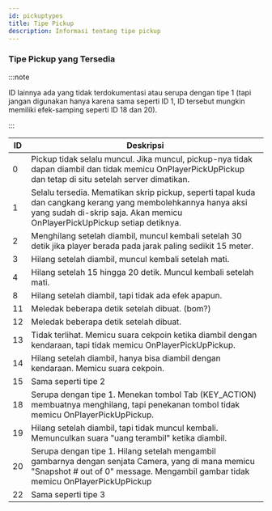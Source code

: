 ```yaml
---
id: pickuptypes
title: Tipe Pickup
description: Informasi tentang tipe pickup
---
```


### Tipe Pickup yang Tersedia

:::note

ID lainnya ada yang tidak terdokumentasi atau serupa dengan tipe 1 (tapi jangan digunakan hanya karena sama seperti ID 1, ID tersebut mungkin memiliki efek-samping seperti ID 18 dan 20).

:::

| ID | Deskripsi                                                                                                                                                                                  |
|----|--------------------------------------------------------------------------------------------------------------------------------------------------------------------------------------------|
| 0  | Pickup tidak selalu muncul. Jika muncul, pickup-nya tidak dapan diambil dan tidak memicu OnPlayerPickUpPickup dan tetap di situ setelah server dimatikan.                                  |
| 1  | Selalu tersedia. Mematikan skrip pickup, seperti tapal kuda dan cangkang kerang yang membolehkannya hanya aksi yang sudah di-skrip saja. Akan memicu OnPlayerPickUpPickup setiap detiknya. |
| 2  | Menghilang setelah diambil, muncul kembali setelah 30 detik jika player berada pada jarak paling sedikit 15 meter.                                                                         |
| 3  | Hilang setelah diambil, muncul kembali setelah mati.                                                                                                                                       |
| 4  | Hilang setelah 15 hingga 20 detik. Muncul kembali setelah mati.                                                                                                                            |
| 8  | Hilang setelah diambil, tapi tidak ada efek apapun.                                                                                                                                        |
| 11 | Meledak beberapa detik setelah dibuat. (bom?)                                                                                                                                              |
| 12 | Meledak beberapa detik setelah dibuat.                                                                                                                                                     |
| 13 | Tidak terlihat. Memicu suara cekpoin ketika diambil dengan kendaraan, tapi tidak memicu OnPlayerPickUpPickup.                                                                              |
| 14 | Hilang setelah diambil, hanya bisa diambil dengan kendaraan. Memicu suara cekpoin.                                                                                                         |
| 15 | Sama seperti tipe 2                                                                                                                                                                        |
| 18 | Serupa dengan tipe 1. Menekan tombol Tab (KEY_ACTION) membuatnya menghilang, tapi penekanan tombol tidak memicu OnPlayerPickUpPickup.                                                      |
| 19 | Hilang setelah diambil, tapi tidak muncul kembali. Memunculkan suara "uang terambil" ketika diambil.                                                                                       |
| 20 | Serupa dengan tipe 1. Hilang setelah mengambil gambarnya dengan senjata Camera, yang di mana memicu "Snapshot # out of 0" message. Mengambil gambar tidak memicu OnPlayerPickUpPickup      |
| 22 | Sama seperti tipe 3                                                                                                                                                                        |

